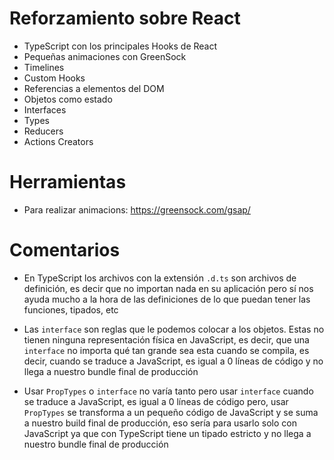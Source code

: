 # Reforzamiento sobre React

- TypeScript con los principales Hooks de React
- Pequeñas animaciones con GreenSock
- Timelines
- Custom Hooks
- Referencias a elementos del DOM
- Objetos como estado
- Interfaces
- Types
- Reducers
- Actions Creators

# Herramientas

- Para realizar animacions: https://greensock.com/gsap/

# Comentarios

- En TypeScript los archivos con la extensión `.d.ts` son archivos de definición, es decir que no importan nada en su aplicación pero sí nos ayuda mucho a la hora de las definiciones de lo que puedan tener las funciones, tipados, etc

- Las `interface` son reglas que le podemos colocar a los objetos. Estas no tienen ninguna representación física en JavaScript, es decir, que una `interface` no importa qué tan grande sea esta cuando se compila, es decir, cuando se traduce a JavaScript, es igual a 0 líneas de código y no llega a nuestro bundle final de producción

- Usar `PropTypes` o `interface` no varía tanto pero usar `interface` cuando se traduce a JavaScript, es igual a 0 líneas de código pero, usar `PropTypes` se transforma a un pequeño código de JavaScript y se suma a nuestro build final de producción, eso sería para usarlo solo con JavaScript ya que con TypeScript tiene un tipado estricto y no llega a nuestro bundle final de producción
